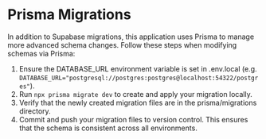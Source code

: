 # Prisma Migrations

In addition to Supabase migrations, this application uses Prisma to manage more advanced schema changes. Follow these steps when modifying schemas via Prisma:

1. Ensure the DATABASE_URL environment variable is set in .env.local (e.g. `DATABASE_URL="postgresql://postgres:postgres@localhost:54322/postgres"`).
2. Run `npx prisma migrate dev` to create and apply your migration locally.
3. Verify that the newly created migration files are in the prisma/migrations directory.
4. Commit and push your migration files to version control. This ensures that the schema is consistent across all environments.
